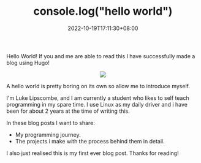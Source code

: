 ﻿---
title: "console.log(\"hello world\")"
date: 2022-10-19T17:11:30+08:00
draft: false
---



Hello World! If you and me are able to read this I have successfully made a blog using Hugo!

<p align="center">
    <img src="/hello-world.gif">
</p>

A hello world is pretty boring on its own so allow me to introduce myself.
 
I'm Luke Lipscombe, and I am currently a student who likes to self teach programming in my spare time. I use Linux as my daily driver and i have been for about 2 years at the time of writing this.

In these blog posts I want to share:
- My programming journey. 
- The projects i make with the process behind them in detail.

I also just realised this is my first ever blog post. Thanks for reading!
